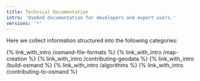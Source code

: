 ```yaml
---
title: Technical Documentation
intro: 'OsmAnd documentation for developers and expert users.'
versions: '*'
---
```


Here we collect information structured into the following categories: 

{% link_with_intro /osmand-file-formats %}
{% link_with_intro /map-creation %}
{% link_with_intro /contributing-geodata %}
{% link_with_intro /build-osmand %}
{% link_with_intro /algorithms %}
{% link_with_intro /contributing-to-osmand %}


